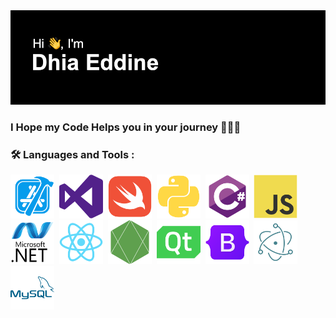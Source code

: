 <div id="header" align="center">
  <img src="/header.png"/>
</div>

### I Hope my Code Helps you in your journey 🤝🚀✨

### :hammer_and_wrench: Languages and Tools : 
<img src="https://github.com/devicons/devicon/blob/master/icons/xcode/xcode-plain.svg" title="xcode" alt="xcode" width="70" height="70"/>&nbsp;
<img src="https://github.com/devicons/devicon/blob/master/icons/visualstudio/visualstudio-plain.svg" title="vs" alt="vs" width="70" height="70"/>&nbsp;
<img src="https://github.com/devicons/devicon/blob/master/icons/swift/swift-original.svg" title="Swift" alt="Swift" width="70" height="70"/>&nbsp;
<img src="https://github.com/devicons/devicon/blob/master/icons/python/python-plain.svg" title="python" alt="python" width="70" height="70"/>&nbsp;
<img src="https://github.com/devicons/devicon/blob/master/icons/csharp/csharp-original.svg" title="c#" alt="c#" width="70" height="70"/>&nbsp;
<img src="https://github.com/devicons/devicon/blob/master/icons/javascript/javascript-original.svg" title="js" alt="js" width="70" height="70"/>&nbsp;
<img src="https://github.com/devicons/devicon/blob/master/icons/dot-net/dot-net-original-wordmark.svg" title="dotnet" alt="dotnet" width="70" height="70"/>&nbsp;
<img src="https://github.com/devicons/devicon/blob/master/icons/react/react-original.svg" title="react" alt="react" width="70" height="70"/>&nbsp;
<img src="https://github.com/devicons/devicon/blob/master/icons/nodejs/nodejs-plain.svg" title="node" alt="node" width="70" height="70"/>&nbsp;
<img src="https://github.com/devicons/devicon/blob/master/icons/qt/qt-original.svg" title="QT" alt="QT" width="70" height="70"/>&nbsp;
<img src="https://github.com/devicons/devicon/blob/master/icons/bootstrap/bootstrap-original.svg" title="bootstrap" alt="bootstrap" width="70" height="70"/>&nbsp;
<img src="https://github.com/devicons/devicon/blob/master/icons/electron/electron-original.svg" title="elec" alt="elec" width="70" height="70"/>&nbsp;
<img src="https://github.com/devicons/devicon/blob/master/icons/mysql/mysql-plain-wordmark.svg" title="mysql" alt="mysql" width="70" height="70"/>&nbsp;

